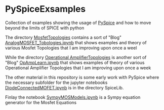 # PySpiceExsamples
Collection of examples showing the usage of [PySpice]() and how to move beyond the limits of SPICE with python

The directory [MosfetTopologies](https://github.com/PyLCARS/PySpiceExsamples/tree/master/MosfetTopologies) contains a sort of "Blog" [AnalogMOSFET_Tobologies.ipynb](https://github.com/PyLCARS/PySpiceExsamples/blob/master/MosfetTopologies/AnalogMOSFET_Tobologies.ipynb) that shows examples and theory of various Mosfet Topologies that I am improving upon once a weel

While the directory [Operational AmplifierTopologies]() is another sort of "Blog" [OpAmpLearn.ipynb](https://github.com/PyLCARS/PySpiceExsamples/blob/master/Operational%20AmplifierTopologies/OpAmpLearn.ipynb) that shows examples of theory of various Operational Amplifier Topologies that I am improving upon once a week

The other material in this repository is some early work with PySpice where the necessary subfolder for the jupyter notebooks [DiodeConnectedMOFET.ipynb](https://github.com/PyLCARS/PySpiceExsamples/blob/master/DiodeConnectedMOFET.ipynb) is in the directory SpiceLib. 

Finlay  the notebook [SympyMOSModels.ipynb](https://github.com/PyLCARS/PySpiceExsamples/blob/master/SympyMOSModels.ipynb) is a Sympy equation generator for the Mosfet Equations 

